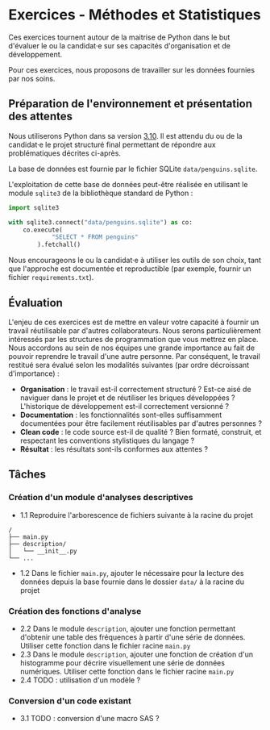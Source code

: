 # Exercices - Méthodes et Statistiques

Ces exercices tournent autour de la maitrise de Python dans le but d'évaluer le ou la candidat·e sur ses capacités d'organisation et de développement.

Pour ces exercices, nous proposons de travailler sur les données fournies par nos soins.

## Préparation de l'environnement et présentation des attentes

Nous utiliserons Python dans sa version [3.10](https://www.python.org/downloads/).
Il est attendu du ou de la candidat·e le projet structuré final permettant de répondre aux problématiques décrites ci-après.

La base de données est fournie par le fichier SQLite `data/penguins.sqlite`.

L'exploitation de cette base de données peut-être réalisée en utilisant le module `sqlite3` de la bibliothèque standard de Python :

```python
import sqlite3

with sqlite3.connect("data/penguins.sqlite") as co:
    co.execute(
            "SELECT * FROM penguins"
        ).fetchall()
```

Nous encourageons le ou la candidat·e à utiliser les outils de son choix, tant que l'approche est documentée et reproductible (par exemple, fournir un fichier `requirements.txt`).

## Évaluation

L'enjeu de ces exercices est de mettre en valeur votre capacité à fournir un travail réutilisable par d'autres collaborateurs.
Nous serons particulièrement intéressés par les structures de programmation que vous mettrez en place.
Nous accordons au sein de nos équipes une grande importance au fait de pouvoir reprendre le travail d'une autre personne.
Par conséquent, le travail restitué sera évalué selon les modalités suivantes (par ordre décroissant d'importance) :
- **Organisation** : le travail est-il correctement structuré ? Est-ce aisé de naviguer dans le projet et de réutiliser les briques développées ? L'historique de développement est-il correctement versionné ?
- **Documentation** : les fonctionnalités sont-elles suffisamment documentées pour être facilement réutilisables par d'autres personnes ? 
- **Clean code** : le code source est-il de qualité ? Bien formaté, construit, et respectant les conventions stylistiques du langage ?
- **Résultat** : les résultats sont-ils conformes aux attentes ?

## Tâches

### Création d'un module d'analyses descriptives

- 1.1 Reproduire l'arborescence de fichiers suivante à la racine du projet
```text
/
├── main.py
├── description/
│   └── __init__.py
└── ...
```
- 1.2 Dans le fichier `main.py`, ajouter le nécessaire pour la lecture des données depuis la base fournie dans le dossier `data/` à la racine du projet

### Création des fonctions d'analyse

- 2.2 Dans le module `description`, ajouter une fonction permettant d'obtenir une table des fréquences à partir d'une série de données. Utiliser cette fonction dans le fichier racine `main.py`
- 2.3 Dans le module `description`, ajouter une fonction de création d'un histogramme pour décrire visuellement une série de données numériques. Utiliser cette fonction dans le fichier racine `main.py`
- 2.4 TODO : utilisation d'un modèle ?

### Conversion d'un code existant

- 3.1 TODO : conversion d'une macro SAS ?





